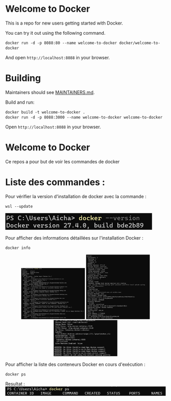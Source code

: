 # Welcome to Docker

This is a repo for new users getting started with Docker.

You can try it out using the following command.
```
docker run -d -p 8088:80 --name welcome-to-docker docker/welcome-to-docker
```
And open `http://localhost:8088` in your browser.

# Building

Maintainers should see [MAINTAINERS.md](MAINTAINERS.md).

Build and run:
```
docker build -t welcome-to-docker . 
docker run -d -p 8088:3000 --name welcome-to-docker welcome-to-docker
```
Open `http://localhost:8088` in your browser.

# Welcome to Docker
Ce repos a pour but de voir les commandes de docker 

# Liste des commandes :

Pour vérifier la version d'installation de docker avec la commande :

```
wsl --update
```

![Resultat](image/1.png)



Pour afficher des informations détaillées sur l'installation Docker :

```
docker info
```
<p align="center">
  <img src="image/2.png" width="200"/>
  <img src="image/3.png" width="200"/>
  <img src="image/4.png" width="200"/>
</p>



Pour afficher la liste des conteneurs Docker en cours d'exécution :

```
docker ps
```
Resultat :
![Resultat](image/5.png)
